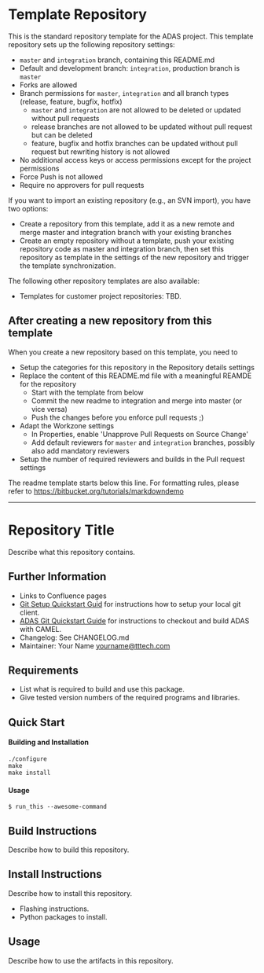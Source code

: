 Template Repository
===================

This is the standard repository template for the ADAS project.
This template repository sets up the following repository settings:

- `master` and `integration` branch, containing this README.md
- Default and development branch: `integration`, production branch is `master`
- Forks are allowed
- Branch permissions for `master`, `integration` and all branch types (release, feature, bugfix, hotfix)
  - `master` and `integration` are not allowed to be deleted or updated without pull requests
  - release branches are not allowed to be updated without pull request but can be deleted
  - feature, bugfix and hotfix branches can be updated without pull request but rewriting history is not allowed
- No additional access keys or access permissions except for the project permissions
- Force Push is not allowed
- Require no approvers for pull requests

If you want to import an existing repository (e.g., an SVN import), you have two options:
- Create a repository from this template, add it as a new remote and merge master and integration branch
  with your existing branches
- Create an empty repository without a template, push your existing repository code as master and integration
  branch, then set this repository as template in the settings of the new repository and trigger the template
  synchronization.

The following other repository templates are also available:

- Templates for customer project repositories: TBD.

After creating a new repository from this template
--------------------------------------------------

When you create a new repository based on this template, you need to

- Setup the categories for this repository in the Repository details settings
- Replace the content of this README.md file with a meaningful REAMDE for the repository
  - Start with the template from below
  - Commit the new readme to integration and merge into master (or vice versa)
  - Push the changes before you enforce pull requests ;)
- Adapt the Workzone settings
  - In Properties, enable 'Unapprove Pull Requests on Source Change'
  - Add default reviewers for `master` and `integration` branches, possibly also add mandatory reviewers
- Setup the number of required reviewers and builds in the Pull request settings


The readme template starts below this line.
For formatting rules, please refer to https://bitbucket.org/tutorials/markdowndemo

------------------------------------------------------------------------------

Repository Title
================

Describe what this repository contains.

Further Information
-------------------

- Links to Confluence pages
- [Git Setup Quickstart Guid](https://confluence.tttech.com/display/GIT/Setup+Quickstart+Guide) for
  instructions how to setup your local git client.
- [ADAS Git Quickstart Guide](https://confluence.tttech.com/display/AD/ADAS+Git+Quickstart+Guide) for 
  instructions to checkout and build ADAS with CAMEL.
- Changelog: See CHANGELOG.md
- Maintainer: Your Name <yourname@tttech.com>

Requirements
------------

- List what is required to build and use this package.
- Give tested version numbers of the required programs and libraries.

Quick Start
-----------

#### Building and Installation
```
./configure
make
make install
```

#### Usage
```
$ run_this --awesome-command
```

Build Instructions
------------------

Describe how to build this repository.

Install Instructions
--------------------

Describe how to install this repository.

- Flashing instructions.
- Python packages to install.

Usage
-----

Describe how to use the artifacts in this repository.


